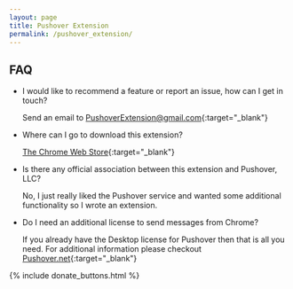 ```yaml
---
layout: page
title: Pushover Extension
permalink: /pushover_extension/
---
```


## FAQ

- I would like to recommend a feature or report an issue, how can I get in touch?

  Send an email to [PushoverExtension@gmail.com](mailto:PushoverExtension@gmail.com){:target="_blank"}

  
- Where can I go to download this extension?

  [The Chrome Web Store](https://chrome.google.com/webstore/detail/fcmngfmocgakhjghfmgbbhlkenccgpdh){:target="_blank"}
  
- Is there any official association between this extension and Pushover, LLC?

  No, I just really liked the Pushover service and wanted some additional functionality so I wrote an extension.  
  
- Do I need an additional license to send messages from Chrome?
 
  If you already have the Desktop license for Pushover then that is all you need. For additional information please checkout [Pushover.net](https://pushover.net/clients/desktop){:target="_blank"}
  


  
{% include donate_buttons.html %}
